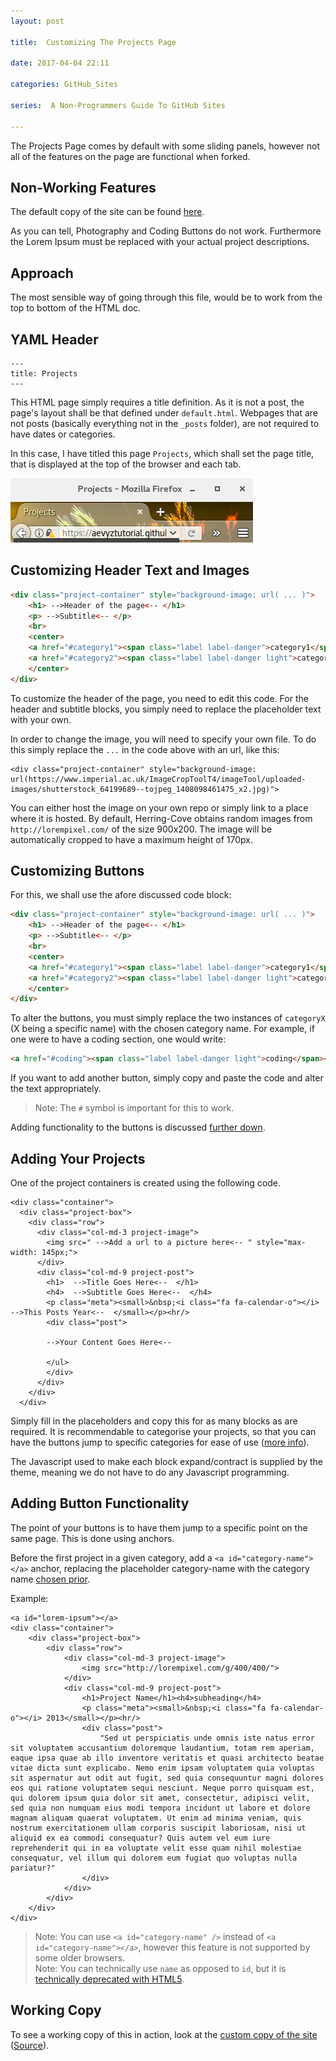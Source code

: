 ```yaml
---
layout: post

title:  Customizing The Projects Page

date: 2017-04-04 22:11

categories: GitHub_Sites

series:  A Non-Programmers Guide To GitHub Sites

---
```


The Projects Page comes by default with some sliding panels, however not all of the features on the page are functional when forked.

## Non-Working Features
The default copy of the site can be found [here](https://aevyztutorial.github.io/herring-cove-original/projects.html
).

As you can tell, Photography and Coding Buttons do not work. Furthermore the Lorem Ipsum must be replaced with your actual project descriptions.

## Approach
The most sensible way of going through this file, would be to work from the top to bottom of the HTML doc.

## YAML Header

```
---
title: Projects
---
```
This HTML page simply requires a title definition. As it is not a post, the page's layout shall be that defined under `default.html`. Webpages that are not posts (basically everything not in the `_posts` folder), are not required to have dates or categories.

In this case, I have titled this page `Projects`, which shall set the page title, that is displayed at the top of the browser and each tab.

![Browser Tab and Top](/images/adv-tut/top-bar-projects.png)

## Customizing Header Text and Images

```HTML
<div class="project-container" style="background-image: url( ... )">
    <h1> -->Header of the page<-- </h1>
    <p> -->Subtitle<-- </p>
    <br>
    <center>
    <a href="#category1"><span class="label label-danger">category1</span></a>
    <a href="#category2"><span class="label label-danger light">category2</span></a>
    </center>
</div>
```
To customize the header of the page, you need to edit this code. For the header and subtitle blocks, you simply need to replace the placeholder text with your own.

In order to change the image, you will need to specify your own file. To do this simply replace the `...` in the code above with an url, like this:

```
<div class="project-container" style="background-image: url(https://www.imperial.ac.uk/ImageCropToolT4/imageTool/uploaded-images/shutterstock_64199689--tojpeg_1408098461475_x2.jpg)">
```

You can either host the image on your own repo or simply link to a place where it is hosted. By default, Herring-Cove obtains random images from `http://lorempixel.com/` of the size 900x200. The image will be automatically cropped to have a maximum height of 170px.

## <a id = "custombuttons"></a>Customizing Buttons
For this, we shall use the afore discussed code block:
```HTML
<div class="project-container" style="background-image: url( ... )">
    <h1> -->Header of the page<-- </h1>
    <p> -->Subtitle<-- </p>
    <br>
    <center>
    <a href="#category1"><span class="label label-danger">category1</span></a>
    <a href="#category2"><span class="label label-danger light">category2</span></a>
    </center>
</div>
```
To alter the buttons, you must simply replace the two instances of `categoryX` (X being a specific name) with the chosen category name. For example, if one were to have a coding section, one would write:
```HTML
<a href="#coding"><span class="label label-danger light">coding</span></a>
```
If you want to add another button, simply copy and paste the code and alter the text appropriately.

>Note: The `#` symbol is important for this to work.

Adding functionality to the buttons is discussed [further down](#funcbutton).

## Adding Your Projects

One of the project containers is created using the following code.

```
<div class="container">
  <div class="project-box">
    <div class="row">
      <div class="col-md-3 project-image">
        <img src=" -->Add a url to a picture here<-- " style="max-width: 145px;">
      </div>
      <div class="col-md-9 project-post">
        <h1>  -->Title Goes Here<--  </h1>
        <h4>  -->Subtitle Goes Here<--  </h4>
        <p class="meta"><small>&nbsp;<i class="fa fa-calendar-o"></i>  -->This Posts Year<--  </small></p><hr/>
        <div class="post">

        -->Your Content Goes Here<--

        </ul>
        </div>
      </div>
    </div>
  </div>
```
Simply fill in the placeholders and copy this for as many blocks as are required. It is recommendable to categorise your projects, so that you can have the buttons jump to specific categories for ease of use ([more info](#custombuttons)).

The Javascript used to make each block expand/contract is supplied by the theme, meaning we do not have to do any Javascript programming.

## <a id="funcbutton"></a>Adding Button Functionality
The point of your buttons is to have them jump to a specific point on the same page. This is done using anchors.

Before the first project in a given category, add a `<a id="category-name"></a>` anchor, replacing the placeholder category-name with the category name [chosen prior](#custombuttons).

Example:

```
<a id="lorem-ipsum"></a>
<div class="container">
    <div class="project-box">
        <div class="row">
            <div class="col-md-3 project-image">
                <img src="http://lorempixel.com/g/400/400/">
            </div>
            <div class="col-md-9 project-post">
                <h1>Project Name</h1><h4>subheading</h4>
                <p class="meta"><small>&nbsp;<i class="fa fa-calendar-o"></i> 2013</small></p><hr/>
                <div class="post">
                    "Sed ut perspiciatis unde omnis iste natus error sit voluptatem accusantium doloremque laudantium, totam rem aperiam, eaque ipsa quae ab illo inventore veritatis et quasi architecto beatae vitae dicta sunt explicabo. Nemo enim ipsam voluptatem quia voluptas sit aspernatur aut odit aut fugit, sed quia consequuntur magni dolores eos qui ratione voluptatem sequi nesciunt. Neque porro quisquam est, qui dolorem ipsum quia dolor sit amet, consectetur, adipisci velit, sed quia non numquam eius modi tempora incidunt ut labore et dolore magnam aliquam quaerat voluptatem. Ut enim ad minima veniam, quis nostrum exercitationem ullam corporis suscipit laboriosam, nisi ut aliquid ex ea commodi consequatur? Quis autem vel eum iure reprehenderit qui in ea voluptate velit esse quam nihil molestiae consequatur, vel illum qui dolorem eum fugiat quo voluptas nulla pariatur?"
                </div>
            </div>
        </div>
    </div>
</div>
```

>Note: You can use `<a id="category-name" />` instead of `<a id="category-name"></a>`, however this feature is not supported by some older browsers.<br>
>Note: You can technically use `name` as opposed to `id`, but it is [technically deprecated with HTML5](https://www.w3schools.com/tags/att_a_name.asp).

## Working Copy
To see a working copy of this in action, look at the [custom copy of the site](https://aevyztutorial.github.io/herring-cove-custom/projects.html) ([Source](https://raw.githubusercontent.com/aevyztutorial/herring-cove-custom/master/projects.html)).